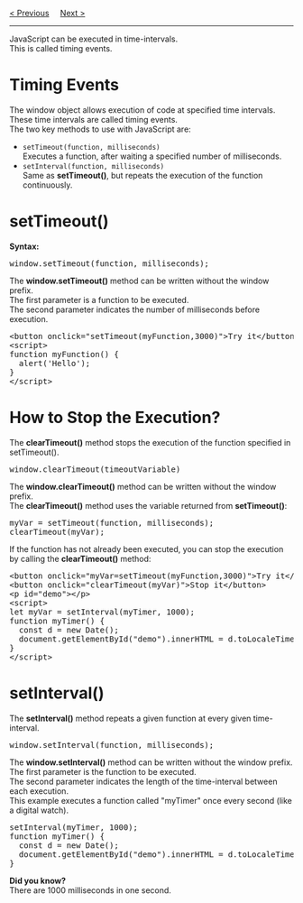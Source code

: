 <a href="/JS/BOM/Popups.md">&lt; Previous</a>
&nbsp;&nbsp;&nbsp;
<a href="/JS/BOM/Cookies.md">Next &gt;</a>
<hr>
JavaScript can be executed in time-intervals.
<br>
This is called timing events.
<h1>Timing Events</h1>
The window object allows execution of code at specified time intervals.
<br>
These time intervals are called timing events.
<br>
The two key methods to use with JavaScript are:
<ul>
  <li><code>setTimeout(function, milliseconds)</code><br>Executes a function, after waiting a specified number of milliseconds.</li>
  <li><code>setInterval(function, milliseconds)</code><br>Same as <b>setTimeout()</b>, but repeats the execution of the function continuously.</li>
</ul>
<h1>setTimeout()</h1>
<b>Syntax:</b>
<pre>window.setTimeout(function, milliseconds);</pre>
The <b>window.setTimeout()</b> method can be written without the window prefix.
<br>
The first parameter is a function to be executed.
<br>
The second parameter indicates the number of milliseconds before execution.
<pre>
&lt;button onclick="setTimeout(myFunction,3000)"&gt;Try it&lt;/button&gt;
&lt;script&gt;
function myFunction() {
  alert('Hello');
}
&lt;/script&gt;
</pre>
<h1>How to Stop the Execution?</h1>
The <b>clearTimeout()</b> method stops the execution of the function specified in setTimeout().
<pre>window.clearTimeout(timeoutVariable)</pre>
The <b>window.clearTimeout()</b> method can be written without the window prefix.
<br>
The <b>clearTimeout()</b> method uses the variable returned from <b>setTimeout()</b>:
<pre>
myVar = setTimeout(function, milliseconds);
clearTimeout(myVar);
</pre>
If the function has not already been executed, you can stop the execution by calling the <b>clearTimeout()</b> method:
<pre>
&lt;button onclick="myVar=setTimeout(myFunction,3000)"&gt;Try it&lt;/button&gt;
&lt;button onclick="clearTimeout(myVar)"&gt;Stop it&lt;/button&gt;
&lt;p id="demo"&gt;&lt;/p&gt;
&lt;script&gt;
let myVar = setInterval(myTimer, 1000);
function myTimer() {
  const d = new Date();
  document.getElementById("demo").innerHTML = d.toLocaleTimeString();
}
&lt;/script&gt;
</pre>
<h1>setInterval()</h1>
The <b>setInterval()</b> method repeats a given function at every given time-interval.
<pre>window.setInterval(function, milliseconds);</pre>
The <b>window.setInterval()</b> method can be written without the window prefix.
<br>
The first parameter is the function to be executed.
<br>
The second parameter indicates the length of the time-interval between each execution.
<br>
This example executes a function called "myTimer" once every second (like a digital watch).
<pre>
setInterval(myTimer, 1000);
function myTimer() {
  const d = new Date();
  document.getElementById("demo").innerHTML = d.toLocaleTimeString();
}
</pre>
<b>Did you know?</b>
<br>
There are 1000 milliseconds in one second.
